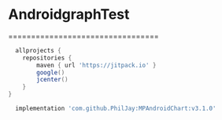 # AndroidgraphTest
=================================

```gradle
  allprojects {
    repositories {
        maven { url 'https://jitpack.io' }
        google()
        jcenter()
    }
}

  implementation 'com.github.PhilJay:MPAndroidChart:v3.1.0'
```
